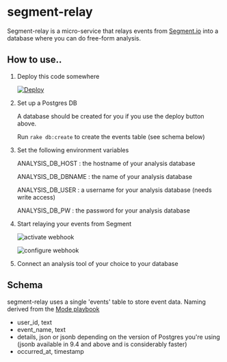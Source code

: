 # segment-relay
Segment-relay is a micro-service that relays events from [Segment.io](http://segment.io/) into a database where you can do free-form analysis.

## How to use..

1. Deploy this code somewhere 
    
    [![Deploy](https://www.herokucdn.com/deploy/button.png)](https://heroku.com/deploy)
2. Set up a Postgres DB
    
    A database should be created for you if you use the deploy button above. 

    Run ``rake db:create`` to create the events table (see schema below)
3. Set the following environment variables

    ANALYSIS_DB_HOST : the hostname of your analysis database
    
    ANALYSIS_DB_DBNAME : the name of your analysis database
    
    ANALYSIS_DB_USER : a username for your analysis database (needs write access)
    
    ANALYSIS_DB_PW : the password for your analysis database
  
4. Start relaying your events from Segment
  
    ![activate webhook](http://i.imgur.com/ZJ9y4x8.png)

    ![configure webhook](http://i.imgur.com/44dBwG4.png)

5. Connect an analysis tool of your choice to your database 

## Schema

segment-relay uses a single 'events' table to store event data. Naming derived from the [Mode playbook](http://about.modeanalytics.com/playbook/)

* user_id, text
* event_name, text
* details, json or jsonb depending on the version of Postgres you're using (jsonb available in 9.4 and above and is considerably faster)
* occurred_at, timestamp
